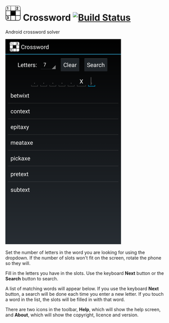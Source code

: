 # ![Logo](src/main/res/drawable-mdpi/ic_launcher.png) Crossword [![Build Status](https://travis-ci.org/billthefarmer/crossword.svg?branch=master)](https://travis-ci.org/billthefarmer/crossword)

Android crossword solver

![Crossword](https://github.com/billthefarmer/billthefarmer.github.io/raw/master/images/Crossword.png)

Set the number of letters in the word you are looking for using the
dropdown. If the number of slots won't fit on the screen, rotate the
phone so they will.

Fill in the letters you have in the slots. Use the keyboard **Next**
button or the **Search** button to search.

A list of matching words will appear below. If you use the keyboard
**Next** button, a search will be done each time you enter a new
letter. If you touch a word in the list, the slots will be filled in
with that word.

There are two icons in the toolbar, **Help**, which will show the help
screen, and **About**, which will show the copyright, licence and
version.
